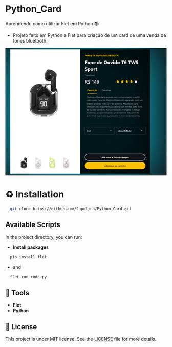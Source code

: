 # Python_Card
Aprendendo como utilizar Flet em Python 📚
- Projeto feito em Python e Flet para criação de um card de uma venda de fones bluetooth.
<img src="/card.png"/>

# ♻️ Installation
```bash
  git clone https://github.com/Japolina/Python_Card.git
```
## Available Scripts

In the project directory, you can run:
- **Install packages**
```bash
  pip install flet
```
- and
```bash
  flet run code.py
```

## 🔨 Tools
- **Flet**
- **Python**

## 📜 License
This project is under MIT license. See the <a href="https://github.com/Japolina/Python_Card/blob/master/LICENSE">LICENSE</a> file for more details.
